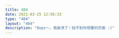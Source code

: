 ```yaml
---
title: 404
date: 2021-03-25 12:56:33
type: "404"
layout: "404"
description: "Oops～，我崩溃了！找不到你想要的页面 :("
---
```

